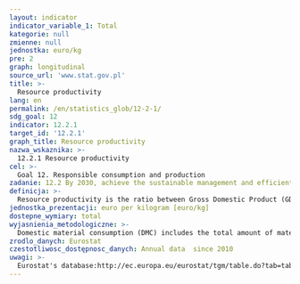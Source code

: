 ```yaml
---
layout: indicator
indicator_variable_1: Total
kategorie: null
zmienne: null
jednostka: euro/kg
pre: 2
graph: longitudinal
source_url: 'www.stat.gov.pl'
title: >-
  Resource productivity
lang: en
permalink: /en/statistics_glob/12-2-1/
sdg_goal: 12
indicator: 12.2.1
target_id: '12.2.1'
graph_title: Resource productivity
nazwa_wskaznika: >-
  12.2.1 Resource productivity
cel: >-
  Goal 12. Responsible consumption and production
zadanie: 12.2 By 2030, achieve the sustainable management and efficient use of natural resources
definicja: >-
  Resource productivity is the ratio between Gross Domestic Product (GDP) and Domestic Material Consumption (DMC).
jednostka_prezentacji: euro per kilogram [euro/kg]
dostepne_wymiary: total
wyjasnienia_metodologiczne: >-
  Domestic material consumption (DMC) includes the total amount of materials directly used in economic processes for the needs of economy. It is the sum of raw materials extracted from the domestic territory of the total economy, plus all physical imports minus all physical exports.DMC indicator is based on Economy-wide Material Flow Accounts (EW-MFA, Ecocnomy-wide Material Flow Accounts), i.e., consistent statements of the total cost of materials included in national economies, changes in material inventory levels in the economy and material inflows to other economies or to the environment.Data in EW-MFA tables, in units of mass, are created for the following components:1. Biomass and biomass products.2. Metal ores and concentrates, raw and processed.3. Non-metallic minerals, raw and processed.4. Fossil energy materials/energy carriers, raw and processed.5. Other products.6. Waste imported for final processing and removal.Gross domestic product (GDP) presents the final result of the activity of all entities of the national economy. GDP is the sum of gross value added generated by all national institutional units, increased by taxes on products less subsidies on products.Resource productivity provides information on whether there is decoupling of economic growth and natural resource use and, by implication, reduction of the negative impact of the economy on the environment.The resource productivity indicator is presented at constant prices as of 2010 (euro/kg) – for comparison of resource productivity in time for a single territorial unit.
zrodlo_danych: Eurostat
czestotliwosc_dostępnosc_danych: Annual data  since 2010
uwagi: >-
  Eurostat's database:http://ec.europa.eu/eurostat/tgm/table.do?tab=table&init=1&language=en&pcode=tsdpc100&plugin=1Proxy indicator, available within the Polish public statistics. An original indicator, adopted by the UN for monitoring target 12.2 is 12.2.1 Material footprint, material footprint per capita and material footprint per GDP.
---
```

